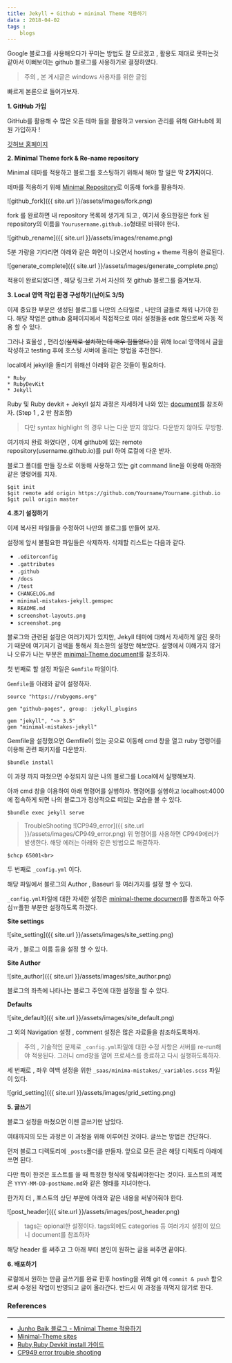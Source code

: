 ```yaml
---
title: Jekyll + Github + minimal Theme 적용하기
data : 2018-04-02
tags : 
    blogs
---
```



Google 블로그를 사용해오다가 꾸미는 방법도 잘 모르겠고 , 활용도 제대로 못하는것 같아서 이뻐보이는 github 블로그를 사용하기로 결정하였다.<br>


> 주의 , 본 게시글은 windows 사용자를 위한 글임<br>


빠르게 본론으로 들어가보자.<br>

**1. GitHub 가입**

GitHub를 활용해 수 많은 오픈 테마 들을 활용하고 version 관리를 위해 GitHub에 회원 가입하자 !<br>

[깃허브 홈페이지](https://github.com)

**2. Minimal Theme fork & Re-name repository**

Minimal 테마를 적용하고 블로그를 호스팅하기 위해서 해야 할 일은 딱 **2가지**이다.

테마를 적용하기 위해 [Minimal Repository](https://github.com/mmistakes/minimal-mistakes)로 이동해 fork를 활용하자.

![github_fork]({{ site.url }}/assets/images/fork.png)

fork 를 완료하면 내 repository 목록에 생기게 되고 , 여기서 중요한점은 fork 된 repository의 이름을 `Yourusername.github.io`형태로 바꿔야 한다. 

![github_rename]({{ site.url }}/assets/images/rename.png)


5분 가량을 기다리면 아래와 같은 화면이 나오면서 hosting + theme 적용이 완료된다.

![generate_complete]({{ site.url }}/assets/images/generate_complete.png)


적용이 완료되었다면 , 해당 링크로 가서 자신의 첫 github 블로그를 즐겨보자.

**3. Local 영역 작업 환경 구성하기(난이도 3/5)**

이제 중요한 부분은 생성된 블로그를 나만의 스타일로 , 나만의 글들로 채워 나가야 한다. 해당 작업은 github 홈페이지에서 직접적으로 여러 설정들을 edit 함으로써 자동 적용 할 수 있다.

그러나 효율성 , 편리성(~~실제로 설치하는데 매우 힘들었다.~~)을 위해 local 영역에서 글을 작성하고 testing 후에 호스팅 서버에 올리는 방법을 추천한다.

local에서 jekyll을 돌리기 위해선 아래와 같은 것들이 필요하다.

`* Ruby`<br>
`* RubyDevKit`<br>
`* Jekyll`<br>

Ruby 및 Ruby devkit + Jekyll 설치 과정은 자세하게 나와 있는 [document](http://jekyll-windows.juthilo.com/1-ruby-and-devkit/)를 참조하자. (Step 1 , 2 만 참조함)

> 다만 syntax highlight 의 경우 나는 다운 받지 않았다. 다운받지 않아도 무방함.

여기까지 완료 하였다면 , 이제 github에 있는 remote repository(username.github.io)를 pull 하여 로컬에 다운 받자. 

 블로그 폴더를 만들 장소로 이동해 사용하고 있는 git command line을 이용해 아래와 같은 명령어를 치자.
    
    $git init      
    $git remote add origin https://github.com/Yourname/Yourname.github.io
    $git pull origin master

**4.초기 설정하기**

이제 복사된 파일들을 수정하여 나만의 블로그를 만들어 보자.

설정에 앞서 불필요한 파일들은 삭제하자. 삭제할 리스트는 다음과 같다.

* `.editorconfig`
* `.gattributes`
* `.github`
* `/docs`
* `/test`
* `CHANGELOG.md`
* `minimal-mistakes-jekyll.gemspec`
* `README.md`
* `screenshot-layouts.png`
* `screenshot.png`

블로그와 관련된 설정은 여러가지가 있지만, Jekyll 테마에 대해서 자세하게 알진 못하기 때문에 여기저기 검색을 통해서 최소한의 설정만 해보았다. 설명에서 이해가지 않거나 오류가 나는 부분은 [minimal-Theme document](https://mmistakes.github.io/minimal-mistakes/docs/quick-start-guide/)를 참조하자.

첫 번째로 할 설정 파일은 `Gemfile` 파일이다.

`Gemfile`을 아래와 같이 설정하자.

```
source "https://rubygems.org"

gem "github-pages", group: :jekyll_plugins

gem "jekyll", "~> 3.5"
gem "minimal-mistakes-jekyll"
```

Gemfile을 설정했으면 Gemfile이 있는 곳으로 이동해 cmd 창을 열고 ruby 명령어를 이용해 관련 패키지를 다운받자.

    $bundle install

이 과정 까지 마쳤으면 수정되지 않은 나의 블로그를 Local에서 실행해보자.

아까 cmd 창을 이용하여 아래 명령어를 실행하자. 명령어를 실행하고 localhost:4000에 접속하게 되면 나의 블로그가 정상적으로 떠있는 모습을 볼 수 있다.

    $bundle exec jekyll serve
    
>TroubleShooting 
>![CP949_error]({{ site.url }}/assets/images/CP949_error.png)
>위 명령어를 사용하면 CP949에러가 발생한다. 해당 에러는 아래와 같은 방법으로 해결하자.<br>

    $chcp 65001<br>

두 번째로 `_config.yml` 이다.

해당 파일에서 블로그의 Author , Baseurl 등 여러가지를 설정 할 수 있다. 

`_config.yml`파일에 대한 자세한 설정은 [minimal-theme document](https://mmistakes.github.io/minimal-mistakes/docs/configuration/)를 참조하고 아주 심ㅠ플한 부분만 설정하도록 하겠다.<br>


**Site settings**


![site_setting]({{ site.url }}/assets/images/site_setting.png)

국가 , 블로그 이름 등을 설정 할 수 있다.


**Site Author**


![site_author]({{ site.url }}/assets/images/site_author.png)

블로그의 좌측에 나타나는 블로그 주인에 대한 설정을 할 수 있다.


**Defaults**


![site_default]({{ site.url }}/assets/images/site_default.png)


그 외의 Navigation 설정 , comment 설정은 많은 자료들을 참조하도록하자. 


> 주의 , 기술적인 문제로 `_config.yml`파일에 대한 수정 사항은 서버를 re-run해야 적용된다. 그러니 cmd창을 열어 프로세스를 종료하고 다시 실행하도록하자.


세 번째로 , 좌우 여백 설정을 위한 `_saas/minima-mistakes/_variables.scss` 파일이 있다.


![grid_setting]({{ site.url }}/assets/images/grid_setting.png)




**5. 글쓰기**

블로그 설정을 마쳤으면 이젠 글쓰기만 남았다.

여태까지의 모든 과정은 이 과정을 위해 이루어진 것이다. 글쓰는 방법은 간단하다.

먼저 블로그 디렉토리에 `_posts`폴더를 만들자. 앞으로 모든 글은 해당 디렉토리 아래에 쓰면 된다.

다만 특이 한것은 포스트를 쓸 때 특정한 형식에 맞춰써야한다는 것이다. 포스트의 제목은 `YYYY-MM-DD-postName.md`와 같은 형태를 지녀야한다.

한가지 더 , 포스트의 상단 부분에 아래와 같은 내용을 써넣어줘야 한다.

![post_header]({{ site.url }}/assets/images/post_header.png)

>tags는 opional한 설정이다. tags외에도 categories 등 여러가지 설정이 있으니 document를 참조하자

해당 header 를 써주고 그 아래 부터 본인이 원하는 글을 써주면 끝이다.


**6. 배포하기**

로컬에서 원하는 만큼 글쓰기를 완료 한후 hosting을 위해 git 에 `commit & push` 함으로써 수정된 작업이 반영되고 글이 올라간다. 반드시 이 과정을 까먹지 않기로 한다.



### References
- - -

* [Junho Baik 블로그 - Minimal Theme 적용하기](https://junhobaik.github.io/jekyll-apply-theme/)
* [Minimal-Theme sites](https://mmistakes.github.io/minimal-mistakes/docs/quick-start-guide/)
* [Ruby,Ruby Devkit install 가이드](http://jekyll-windows.juthilo.com/1-ruby-and-devkit/)
* [CP949 error trouble shooting](https://jprogram.github.io/articles/2017-12/Windows)


    






